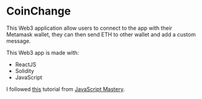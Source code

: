 # CoinChange

This Web3 application allow users to connect to the app with their Metamask wallet, they can then send ETH to other wallet and add a custom message.

This Web3 app is made with:
 - ReactJS
 - Solidity
 - JavaScript
  
I followed [this](https://www.youtube.com/watch?v=Wn_Kb3MR_cU&t=276s) tutorial from [JavaScript Mastery](https://www.youtube.com/@javascriptmastery).
